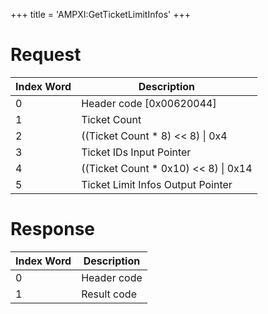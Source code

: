 +++
title = 'AMPXI:GetTicketLimitInfos'
+++

# Request

| Index Word | Description                             |
|------------|-----------------------------------------|
| 0          | Header code \[0x00620044\]              |
| 1          | Ticket Count                            |
| 2          | ((Ticket Count \* 8) \<\< 8) \| 0x4     |
| 3          | Ticket IDs Input Pointer                |
| 4          | ((Ticket Count \* 0x10) \<\< 8) \| 0x14 |
| 5          | Ticket Limit Infos Output Pointer       |

# Response

| Index Word | Description |
|------------|-------------|
| 0          | Header code |
| 1          | Result code |

